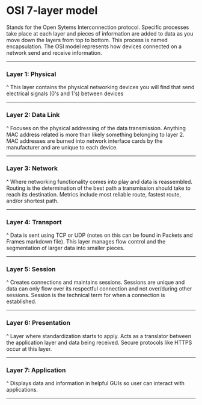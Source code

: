 
<h1>OSI 7-layer model </h1>
Stands for the Open Sytems Interconnection protocol. Specific processes take place at each layer and pieces of information are added to data as you move down the layers from top to bottom. This process is named encapsulation. The OSI model represents how devices connected on a network send and receive information.

---

<h3>Layer 1: Physical</h3>
^ This layer contains the physical networking devices you will find that send electrical signals (0's and 1's) between devices 

---

<h3>Layer 2: Data Link</h3>
^ Focuses on the physical addressing of the data transmission. Anything MAC address related is more than likely something belonging to layer 2. MAC addresses are burned into network interface cards by the manufacturer and are unique to each device.

---

<h3>Layer 3: Network</h3>
^ Where networking functionality comes into play and data is reassembled. Routing is the determination of the best path a transmission should take to reach its destination. Metrics include most reliable route, fastest route, and/or shortest path.

---

<h3>Layer 4: Transport</h3>
^ Data is sent using TCP or UDP (notes on this can be found in Packets and Frames markdown file). This layer manages flow control and the segmentation of larger data into smaller pieces.

---

<h3>Layer 5: Session</h3>
^ Creates connections and maintains sessions. Sessions are unique and data can only flow over its respectful connection and not over/during other sessions. Session is the technical term for when a connection is established.

---

<h3>Layer 6: Presentation</h3>
^ Layer where standardization starts to apply. Acts as a translator between the application layer and data being received. Secure protocols like HTTPS occur at this layer.

---

<h3>Layer 7: Application</h3>
^ Displays data and information in helpful GUIs so user can interact with applications.

---
